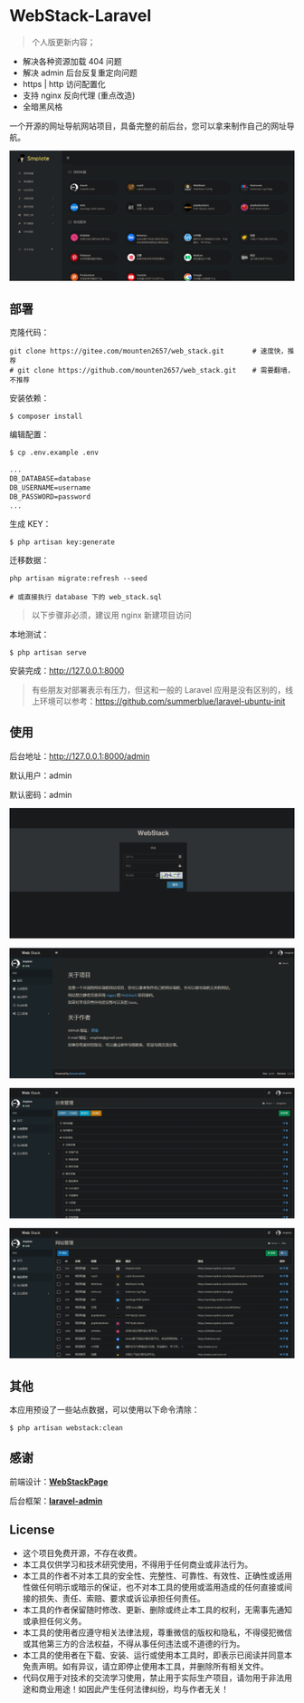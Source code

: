 # WebStack-Laravel

> 个人版更新内容；
 - 解决各种资源加载 404 问题
 - 解决 admin 后台反复重定向问题
 - https | http 访问配置化
 - 支持 nginx 反向代理 (重点改造)
 - 全暗黑风格

一个开源的网址导航网站项目，具备完整的前后台，您可以拿来制作自己的网址导航。

![首页](public/screen/01.png)



## 部署

克隆代码：

```shell
git clone https://gitee.com/mounten2657/web_stack.git       # 速度快，推荐
# git clone https://github.com/mounten2657/web_stack.git    # 需要翻墙，不推荐
```

安装依赖：

```shell
$ composer install
```

编辑配置：

```
$ cp .env.example .env
```

```
...
DB_DATABASE=database
DB_USERNAME=username
DB_PASSWORD=password
...
```

生成 KEY：

```shell
$ php artisan key:generate  
```

迁移数据：

```shell
php artisan migrate:refresh --seed

# 或直接执行 database 下的 web_stack.sql
```

> 以下步骤非必须，建议用 nginx 新建项目访问

本地测试：

```shell
$ php artisan serve
```

安装完成：http://127.0.0.1:8000

> 有些朋友对部署表示有压力，但这和一般的 Laravel 应用是没有区别的，线上环境可以参考：https://github.com/summerblue/laravel-ubuntu-init


## 使用

后台地址：http://127.0.0.1:8000/admin

默认用户：admin

默认密码：admin

![登录](public/screen/05.png)

![主页](public/screen/02.png)

![分类](public/screen/03.png)

![网站](public/screen/04.png)


## 其他

本应用预设了一些站点数据，可以使用以下命令清除：

```shell
$ php artisan webstack:clean
```


## 感谢

前端设计：[**WebStackPage**](https://github.com/WebStackPage/WebStackPage.github.io)

后台框架：[**laravel-admin**](https://github.com/z-song/laravel-admin)



## License
 - 这个项目免费开源，不存在收费。
 - 本工具仅供学习和技术研究使用，不得用于任何商业或非法行为。
 - 本工具的作者不对本工具的安全性、完整性、可靠性、有效性、正确性或适用性做任何明示或暗示的保证，也不对本工具的使用或滥用造成的任何直接或间接的损失、责任、索赔、要求或诉讼承担任何责任。
 - 本工具的作者保留随时修改、更新、删除或终止本工具的权利，无需事先通知或承担任何义务。
 - 本工具的使用者应遵守相关法律法规，尊重微信的版权和隐私，不得侵犯微信或其他第三方的合法权益，不得从事任何违法或不道德的行为。
 - 本工具的使用者在下载、安装、运行或使用本工具时，即表示已阅读并同意本免责声明。如有异议，请立即停止使用本工具，并删除所有相关文件。
 - 代码仅用于对技术的交流学习使用，禁止用于实际生产项目，请勿用于非法用途和商业用途！如因此产生任何法律纠纷，均与作者无关！


